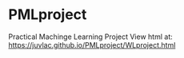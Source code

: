 # PMLproject
Practical Machinge Learning Project
View html at: 
https://juvlac.github.io/PMLproject/WLproject.html
